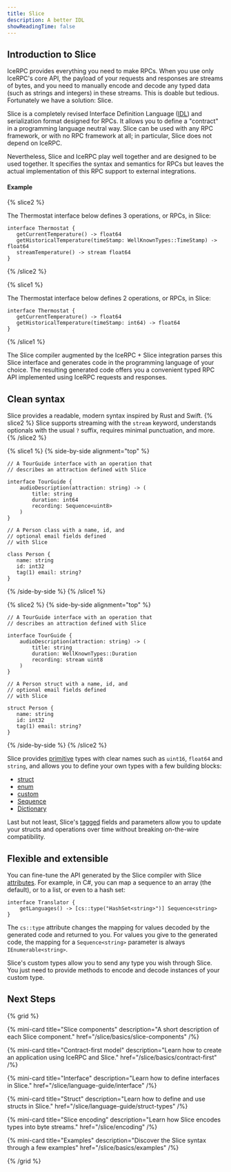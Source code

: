 ```yaml
---
title: Slice
description: A better IDL
showReadingTime: false
---
```


## Introduction to Slice

IceRPC provides everything you need to make RPCs. When you use only IceRPC's
core API, the payload of your requests and responses are streams of bytes, and
you need to manually encode and decode any typed data (such as strings and
integers) in these streams. This is doable but tedious. Fortunately we have a
solution: Slice.

Slice is a completely revised Interface Definition Language ([IDL]) and
serialization format designed for RPCs. It allows you to define a "contract" in
a programming language neutral way. Slice can be used with any RPC framework, or
with no RPC framework at all; in particular, Slice does not depend on IceRPC.

Nevertheless, Slice and IceRPC play well together and are designed to be used
together. It specifies the syntax and semantics for RPCs but leaves the actual
implementation of this RPC support to external integrations.

<!-- markdownlint-disable MD001 -->
#### Example

{% slice2 %}

The Thermostat interface below defines 3 operations, or RPCs, in Slice:

```slice
interface Thermostat {
   getCurrentTemperature() -> float64
   getHistoricalTemperature(timeStamp: WellKnownTypes::TimeStamp) -> float64
   streamTemperature() -> stream float64
}
```

{% /slice2 %}

{% slice1 %}

The Thermostat interface below defines 2 operations, or RPCs, in Slice:

```slice
interface Thermostat {
   getCurrentTemperature() -> float64
   getHistoricalTemperature(timeStamp: int64) -> float64
}
```

{% /slice1 %}

The Slice compiler augmented by the IceRPC + Slice integration parses this Slice
interface and generates code in the programming language of your choice. The
resulting generated code offers you a convenient typed RPC API implemented
using IceRPC requests and responses.

## Clean syntax

Slice provides a readable, modern syntax inspired by Rust and Swift. {% slice2 %} Slice supports streaming with the
`stream` keyword, understands optionals with the usual `?` suffix, requires minimal punctuation, and more. {% /slice2 %}

{% slice1 %}
{% side-by-side alignment="top" %}

```slice
// A TourGuide interface with an operation that
// describes an attraction defined with Slice

interface TourGuide {
    audioDescription(attraction: string) -> (
        title: string
        duration: int64
        recording: Sequence<uint8>
    )
}
```

```slice
// A Person class with a name, id, and
// optional email fields defined
// with Slice

class Person {
   name: string
   id: int32
   tag(1) email: string?
}
```

{% /side-by-side %}
{% /slice1 %}

{% slice2 %}
{% side-by-side alignment="top" %}

```slice
// A TourGuide interface with an operation that
// describes an attraction defined with Slice

interface TourGuide {
    audioDescription(attraction: string) -> (
        title: string
        duration: WellKnownTypes::Duration
        recording: stream uint8
    )
}
```

```slice
// A Person struct with a name, id, and
// optional email fields defined
// with Slice

struct Person {
   name: string
   id: int32
   tag(1) email: string?
}
```

{% /side-by-side %}
{% /slice2 %}

Slice provides [primitive] types with clear names such as `uint16`, `float64`
and `string`, and allows you to define your own types with a few building
blocks:

- [struct]
- [enum]
- [custom]
- [Sequence]
- [Dictionary]

Last but not least, Slice's [tagged] fields and parameters allow you to update
your structs and operations over time without breaking on-the-wire
compatibility.

## Flexible and extensible

You can fine-tune the API generated by the Slice compiler with Slice [attributes]. For example, in C#, you
can map a sequence to an array (the default), or to a list, or even to a hash set:

```slice
interface Translator {
    getLanguages() -> [cs::type("HashSet<string>")] Sequence<string>
}
```

The `cs::type` attribute changes the mapping for values decoded by the generated code and returned to you. For values
you give to the generated code, the mapping for a `Sequence<string>` parameter is always `IEnumerable<string>`.

Slice's custom types allow you to send any type you wish through Slice. You just need to provide methods to encode and
decode instances of your custom type.

## Next Steps

{% grid %}

{% mini-card
   title="Slice components"
   description="A short description of each Slice component."
   href="/slice/basics/slice-components" /%}

{% mini-card
   title="Contract-first model"
   description="Learn how to create an application using IceRPC and Slice."
   href="/slice/basics/contract-first" /%}

{% mini-card
   title="Interface"
   description="Learn how to define interfaces in Slice."
   href="/slice/language-guide/interface" /%}

{% mini-card
   title="Struct"
   description="Learn how to define and use structs in Slice."
   href="/slice/language-guide/struct-types" /%}

{% mini-card
   title="Slice encoding"
   description="Learn how Slice encodes types into byte streams."
   href="/slice/encoding" /%}

{% mini-card
   title="Examples"
   description="Discover the Slice syntax through a few examples"
   href="/slice/basics/examples" /%}

{% /grid %}

[attributes]: /slice/language-guide/attributes
[custom]: /slice/language-guide/custom-types
[Dictionary]: /slice/language-guide/dictionary-types
[enum]: /slice/language-guide/enum-types
[IDL]: https://en.wikipedia.org/wiki/Interface_description_language
[primitive]: /slice/language-guide/primitive-types
[Sequence]: /slice/language-guide/sequence-types
[struct]: /slice/language-guide/struct-types
[tagged]: /slice/language-guide/fields#tagged-fields
